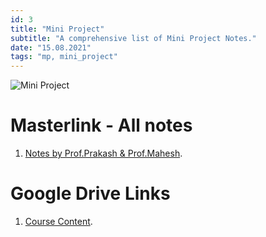 ```yaml
---
id: 3
title: "Mini Project"
subtitle: "A comprehensive list of Mini Project Notes."
date: "15.08.2021"
tags: "mp, mini_project"
---
```


![Mini Project](https://1.bp.blogspot.com/-FBd_epl9yrw/YGB_tdCTJxI/AAAAAAAADTE/2RXUeoMMjRgBiOn7iyBPoLD8by9txISBQCLcBGAsYHQ/s500/min.png)

# Masterlink - All notes

1. [Notes by Prof.Prakash & Prof.Mahesh](https://bit.ly/3xI6N5i).


# Google Drive Links

1. [Course Content](https://drive.google.com/drive/folders/1OnPfQiQafj5gSTcagO3CZhTDa1Gj1TDR?usp=sharing).